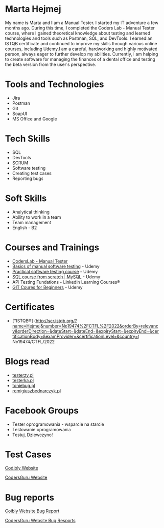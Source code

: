 # Marta Hejmej #

My name is Marta and I am a  Manual Tester. 
I started my IT adventure a few months ago. During this time, I completed the
Coders Lab - Manual Tester course, where I gained theoretical knowledge about
testing and learned technologies and tools such as Postman, SQL, and DevTools. 
I earned an ISTQB certificate and continued to improve my skills through various
online courses, including Udemy.I am a careful, hardworking and highly motivated
person, always eager to further develop my abilities. Currently, I am helping to
create software for managing the finances of a dental office and testing the beta
version from the user's perspective.

# Tools and Technologies #
 
* Jira 
* Postman
* Git
* SoapUI
* MS Office and Google

# Tech Skills # 

* SQL
* DevTools
* SCRUM
* Software testing
* Creating test cases
* Reporting bugs

# Soft Skills #
* Analytical thinking
* Ability to work in a team
* Team management
* English - B2

# Courses and Trainings #

* [CodersLab - Manual Tester](https://coderslab.pl/pl/tester-manualny?utm_source=google&utm_medium=cpc&utm_campaign=TXT_BRAND_PRODUKTY&utm_content=OD_PODSTAW&utm_term=coders%20lab%20tester&utm_dvc=c_&utm_match=p&utm_pos=&utm_net=g&utm_plc=&id=124128705300&gclid=CjwKCAiA0JKfBhBIEiwAPhZXD_bVVBayC3dPuv0RQsCTOdT-6gwZ3zApVcJIhglZ0NxsOMiwQQsskxoCfSwQAvD_BwE&utm_adgroup=TEM&gclid=CjwKCAiA0JKfBhBIEiwAPhZXD_bVVBayC3dPuv0RQsCTOdT-6gwZ3zApVcJIhglZ0NxsOMiwQQsskxoCfSwQAvD_BwE)
* [Basics of manual software testing](https://www.udemy.com/course/kurs-testowania-oprogramowania/)  - Udemy
* [Practical software testing course](https://www.udemy.com/course/praktyczny-kurs-testowania-oprogramowania/) - Udemy 
* [SQL course from scratch | MySQL](https://www.udemy.com/course/kurs-sql-od-podstaw/) - Udemy
* API Testing Fundations - Linkedin Learning Courses®
* [GIT Coures for Beginners](https://www.udemy.com/course/kurs-gita/) - Udemy

# Certificates #

* ["ISTQB®] (http://scr.istqb.org/?name=Hejmej&number=No19474%2FCTFL%2F2022&orderBy=relevancy&orderDirection=&dateStart=&dateEnd=&expiryStart=&expiryEnd=&certificationBody=&examProvider=&certificationLevel=&country=) No19474/CTFL/2022

# Blogs read #

* [testerzy.pl](https://testerzy.pl/)
* [testerka.pl](https://testerka.pl/)
* [toniebug.pl](https://www.toniebug.pl/#services)
* [remigiuszbednarczyk.pl](https://remigiuszbednarczyk.pl/)

# Facebook Groups #

* Tester oprogramowania - wsparcie na starcie
* Testowanie oprogramowania
* Testuj, Dziewczyno!

# Test Cases #

[Codibly Website](https://drive.google.com/file/d/1cep-yC145-oVg88FmIMQo0ZQ1CpRTr4W/view?usp=share_link)

[CodersGuru Website](https://drive.google.com/file/d/1Arj62HBPMA0BEY4r9lMNBj2mwwTQSQ3R/view?usp=share_link)

# Bug reports #

[Coibly Website Bug Report](https://drive.google.com/file/d/1f-SX1P9CxJIDJLmfJ-crcTRFdU47JHid/view?usp=share_link)

[CodersGuru Website Bug Resports](https://drive.google.com/file/d/10e2JYQWk2qzRJf6sv8j6HU6Xp36vpfdP/view?usp=share_link)








